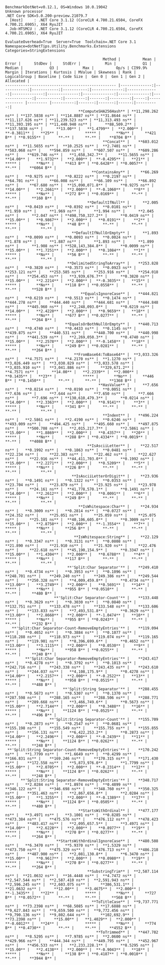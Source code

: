 
    BenchmarkDotNet=v0.12.1, OS=Windows 10.0.19042
    Unknown processor
    .NET Core SDK=5.0.200-preview.21079.7
      [Host]     : .NET Core 3.1.12 (CoreCLR 4.700.21.6504, CoreFX 4.700.21.6905), X64 RyuJIT
      Job-HTSMCU : .NET Core 3.1.12 (CoreCLR 4.700.21.6504, CoreFX 4.700.21.6905), X64 RyuJIT

    EvaluateOverhead=True  Server=True  Toolchain=.NET Core 3.1  
    Namespace=dotNetTips.Utility.Benchmarks.Extensions  Categories=StringExtensions  

                                                Method |          Mean |       Error |      StdDev |     StdErr |           Min |            Q1 |        Median |            Q3 |           Max |          Op/s | CI99.9% Margin | Iterations | Kurtosis | MValue | Skewness | Rank | LogicalGroup | Baseline | Code Size |  Gen 0 |  Gen 1 | Gen 2 | Allocated |
    -------------------------------------------------- |--------------:|------------:|------------:|-----------:|--------------:|--------------:|--------------:|--------------:|--------------:|--------------:|---------------:|-----------:|---------:|-------:|---------:|-----:|------------- |--------- |----------:|-------:|-------:|------:|----------:|
                                     **ComputeSHA256Hash** | **11,298.262 ns** | **137.5838 ns** | **114.8887 ns** | **31.8644 ns** | **11,117.626 ns** | **11,239.523 ns** | **11,313.493 ns** | **11,393.195 ns** | **11,440.940 ns** |      **88,509.2** |    **137.5838 ns** |      **13.00** |   **1.4799** |  **2.000** |  **-0.3811** |   **25** |            ***** |       **No** |     **421 B** | **0.9155** |      **-** |     **-** |    **8704 B** |
                                                **Concat** |    **603.012 ns** |  **11.5655 ns** |  **10.2525 ns** |  **2.7401 ns** |    **583.068 ns** |    **594.859 ns** |    **607.507 ns** |    **609.286 ns** |    **619.746 ns** |   **1,658,342.7** |     **11.5655 ns** |      **14.00** |   **1.9732** |  **2.000** |  **-0.4295** |   **21** |            ***** |       **No** |     **413 B** | **0.6428** | **0.0057** |     **-** |    **6064 B** |
                                           **ContainsAny** |     **66.269 ns** |   **0.9275 ns** |   **0.8222 ns** |  **0.2197 ns** |     **64.701 ns** |     **66.008 ns** |     **66.109 ns** |     **66.892 ns** |     **67.680 ns** |  **15,090,071.8** |      **0.9275 ns** |      **14.00** |   **2.2661** |  **2.000** |  **-0.1060** |    **8** |            ***** |       **No** |     **272 B** | **0.0169** |      **-** |     **-** |     **160 B** |
                                         **DefaultIfNull** |      **2.005 ns** |   **0.0419 ns** |   **0.0392 ns** |  **0.0101 ns** |      **1.959 ns** |      **1.969 ns** |      **1.994 ns** |      **2.045 ns** |      **2.047 ns** | **498,750,327.2** |      **0.0419 ns** |      **15.00** |   **0.9867** |  **2.000** |   **0.0191** |    **2** |            ***** |       **No** |      **48 B** |      **-** |      **-** |     **-** |         **-** |
                                  **DefaultIfNullOrEmpty** |      **1.893 ns** |   **0.0099 ns** |   **0.0093 ns** |  **0.0024 ns** |      **1.878 ns** |      **1.887 ns** |      **1.893 ns** |      **1.899 ns** |      **1.908 ns** | **528,143,384.8** |      **0.0099 ns** |      **15.00** |   **1.7251** |  **2.000** |   **0.1084** |    **1** |            ***** |       **No** |      **56 B** |      **-** |      **-** |     **-** |         **-** |
                                **DelimitedStringToArray** |    **253.828 ns** |   **0.3820 ns** |   **0.3573 ns** |  **0.0923 ns** |    **253.121 ns** |    **253.585 ns** |    **253.916 ns** |    **254.018 ns** |    **254.453 ns** |   **3,939,676.7** |      **0.3820 ns** |      **15.00** |   **2.2214** |  **2.000** |  **-0.3035** |   **15** |            ***** |       **No** |     **118 B** | **0.0558** |      **-** |     **-** |     **528 B** |
                                      **EqualsIgnoreCase** |    **444.821 ns** |   **0.6219 ns** |   **0.5513 ns** |  **0.1474 ns** |    **444.278 ns** |    **444.440 ns** |    **444.681 ns** |    **444.848 ns** |    **445.960 ns** |   **2,248,093.0** |      **0.6219 ns** |      **14.00** |   **2.4220** |  **2.000** |   **0.9659** |   **18** |            ***** |       **No** |     **677 B** | **0.0277** |      **-** |     **-** |     **264 B** |
                               **EqualsOrBothNullOrEmpty** |    **440.713 ns** |   **0.4740 ns** |   **0.4433 ns** |  **0.1145 ns** |    **439.875 ns** |    **440.531 ns** |    **440.700 ns** |    **440.998 ns** |    **441.539 ns** |   **2,269,050.3** |      **0.4740 ns** |      **15.00** |   **2.2578** |  **2.000** |  **-0.1458** |   **18** |            ***** |       **No** |     **249 B** | **0.0281** |      **-** |     **-** |     **264 B** |
                                   **FromBase64:ToBase64** |  **3,033.326 ns** |   **4.7571 ns** |   **4.2170 ns** |  **1.1270 ns** |  **3,026.449 ns** |  **3,030.829 ns** |  **3,033.578 ns** |  **3,035.910 ns** |  **3,041.886 ns** |     **329,671.2** |      **4.7571 ns** |      **14.00** |   **2.2339** |  **2.000** |   **0.1435** |   **23** |            ***** |       **No** |     **446 B** | **0.1450** |      **-** |     **-** |    **1368 B** |
                                              **HasValue** |      **7.656 ns** |   **0.0214 ns** |   **0.0190 ns** |  **0.0051 ns** |      **7.636 ns** |      **7.644 ns** |      **7.650 ns** |      **7.666 ns** |      **7.696 ns** | **130,610,479.3** |      **0.0214 ns** |      **14.00** |   **2.3363** |  **2.000** |   **0.9141** |    **3** |            ***** |       **No** |     **341 B** |      **-** |      **-** |     **-** |         **-** |
                                                **Indent** |    **496.224 ns** |   **2.5861 ns** |   **2.4190 ns** |  **0.6246 ns** |    **493.009 ns** |    **494.425 ns** |    **495.660 ns** |    **497.875 ns** |    **500.708 ns** |   **2,015,217.7** |      **2.5861 ns** |      **15.00** |   **1.8869** |  **2.000** |   **0.4357** |   **20** |            ***** |       **No** |     **288 B** | **0.4334** | **0.0019** |     **-** |    **4088 B** |
                                         **IsAsciiLetter** |     **22.517 ns** |   **0.1992 ns** |   **0.1863 ns** |  **0.0481 ns** |     **22.234 ns** |     **22.383 ns** |     **22.462 ns** |     **22.627 ns** |     **22.916 ns** |  **44,411,703.0** |      **0.1992 ns** |      **15.00** |   **2.2271** |  **2.000** |   **0.5209** |    **5** |            ***** |       **No** |     **226 B** |      **-** |      **-** |     **-** |         **-** |
                                  **IsAsciiLetterOrDigit** |     **23.936 ns** |   **0.1491 ns** |   **0.1322 ns** |  **0.0353 ns** |     **23.704 ns** |     **23.879 ns** |     **23.925 ns** |     **23.978 ns** |     **24.161 ns** |  **41,778,570.1** |      **0.1491 ns** |      **14.00** |   **2.2612** |  **2.000** |   **0.0091** |    **6** |            ***** |       **No** |     **249 B** |      **-** |      **-** |     **-** |         **-** |
                                     **IsWhitespace:Char** |     **24.934 ns** |   **0.3009 ns** |   **0.2814 ns** |  **0.0727 ns** |     **24.352 ns** |     **25.051 ns** |     **25.059 ns** |     **25.075 ns** |     **25.101 ns** |  **40,106,605.0** |      **0.3009 ns** |      **15.00** |   **2.8750** |  **2.000** |  **-1.3554** |    **7** |            ***** |       **No** |     **256 B** |      **-** |      **-** |     **-** |         **-** |
                                   **IsWhitespace:String** |     **22.129 ns** |   **0.3347 ns** |   **0.3131 ns** |  **0.0808 ns** |     **21.890 ns** |     **21.910 ns** |     **21.920 ns** |     **22.476 ns** |     **22.618 ns** |  **45,190,154.9** |      **0.3347 ns** |      **15.00** |   **1.4304** |  **2.000** |   **0.6788** |    **4** |            ***** |       **No** |     **117 B** |      **-** |      **-** |     **-** |         **-** |
                                **'Split:Char Separator'** |    **249.410 ns** |   **0.4734 ns** |   **0.3953 ns** |  **0.1096 ns** |    **248.701 ns** |    **249.240 ns** |    **249.386 ns** |    **249.544 ns** |    **250.328 ns** |   **4,009,459.8** |      **0.4734 ns** |      **13.00** |   **3.2749** |  **2.000** |   **0.5691** |   **14** |            ***** |       **No** |     **955 B** | **0.0510** |      **-** |     **-** |     **480 B** |
                          **'Split:Char Separator-Count'** |    **133.448 ns** |   **0.3629 ns** |   **0.3030 ns** |  **0.0840 ns** |    **132.751 ns** |    **133.478 ns** |    **133.548 ns** |    **133.606 ns** |    **133.833 ns** |   **7,493,531.8** |      **0.3629 ns** |      **13.00** |   **2.8660** |  **2.000** |  **-1.0474** |   **10** |            ***** |       **No** |     **955 B** | **0.0243** |      **-** |     **-** |     **232 B** |
       **'Split:Char Separator-Count-RemoveEmptyEntries'** |    **119.094 ns** |   **0.4652 ns** |   **0.3884 ns** |  **0.1077 ns** |    **118.288 ns** |    **118.973 ns** |    **119.074 ns** |    **119.165 ns** |    **119.901 ns** |   **8,396,699.6** |      **0.4652 ns** |      **13.00** |   **3.1115** |  **2.000** |   **0.0530** |    **9** |            ***** |       **No** |     **958 B** | **0.0255** |      **-** |     **-** |     **240 B** |
             **'Split:Char Separator-RemoveEmptyEntries'** |    **243.417 ns** |   **0.4278 ns** |   **0.3792 ns** |  **0.1013 ns** |    **242.716 ns** |    **243.338 ns** |    **243.435 ns** |    **243.610 ns** |    **244.037 ns** |   **4,108,175.9** |      **0.4278 ns** |      **14.00** |   **2.2157** |  **2.000** |  **-0.2522** |   **13** |            ***** |       **No** |     **958 B** | **0.0515** |      **-** |     **-** |     **488 B** |
                              **'Split:String Separator'** |    **288.455 ns** |   **0.5673 ns** |   **0.5307 ns** |  **0.1370 ns** |    **287.598 ns** |    **288.165 ns** |    **288.506 ns** |    **288.771 ns** |    **289.668 ns** |   **3,466,749.6** |      **0.5673 ns** |      **15.00** |   **2.7144** |  **2.000** |   **0.3488** |   **16** |            ***** |       **No** |    **1124 B** | **0.0525** |      **-** |     **-** |     **496 B** |
                        **'Split:String Separator-Count'** |    **155.709 ns** |   **0.2873 ns** |   **0.2547 ns** |  **0.0681 ns** |    **155.198 ns** |    **155.549 ns** |    **155.755 ns** |    **155.855 ns** |    **156.131 ns** |   **6,422,253.2** |      **0.2873 ns** |      **14.00** |   **2.2496** |  **2.000** |  **-0.2439** |   **11** |            ***** |       **No** |    **1124 B** | **0.0262** |      **-** |     **-** |     **248 B** |
     **'Split:String Separator-Count-RemoveEmptyEntries'** |    **170.242 ns** |   **1.7799 ns** |   **1.6649 ns** |  **0.4299 ns** |    **166.831 ns** |    **169.246 ns** |    **170.315 ns** |    **171.430 ns** |    **172.558 ns** |   **5,873,976.0** |      **1.7799 ns** |      **15.00** |   **2.0705** |  **2.000** |  **-0.2314** |   **12** |            ***** |       **No** |    **1124 B** | **0.0262** |      **-** |     **-** |     **248 B** |
           **'Split:String Separator-RemoveEmptyEntries'** |    **348.717 ns** |   **2.0284 ns** |   **1.8974 ns** |  **0.4899 ns** |    **346.122 ns** |    **346.698 ns** |    **348.760 ns** |    **350.325 ns** |    **351.463 ns** |   **2,867,656.8** |      **2.0284 ns** |      **15.00** |   **1.3255** |  **2.000** |  **-0.1389** |   **17** |            ***** |       **No** |    **1124 B** | **0.0505** |      **-** |     **-** |     **480 B** |
                                     **StartsWithOrdinal** |    **477.177 ns** |   **3.4971 ns** |   **3.1001 ns** |  **0.8285 ns** |    **473.384 ns** |    **475.576 ns** |    **476.112 ns** |    **478.423 ns** |    **483.417 ns** |   **2,095,657.5** |      **3.4971 ns** |      **14.00** |   **2.6228** |  **2.000** |   **0.8977** |   **19** |            ***** |       **No** |     **270 B** | **0.0277** |      **-** |     **-** |     **264 B** |
                           **StartsWithOrdinalIgnoreCase** |    **480.508 ns** |   **6.3470 ns** |   **5.9370 ns** |  **1.5329 ns** |    **473.750 ns** |    **475.329 ns** |    **476.713 ns** |    **486.218 ns** |    **487.900 ns** |   **2,081,130.8** |      **6.3470 ns** |      **15.00** |   **0.9617** |  **2.000** |   **0.0980** |   **19** |            ***** |       **No** |     **270 B** | **0.0277** |      **-** |     **-** |     **264 B** |
                                         **SubstringTrim** |  **2,587.114 ns** |  **21.0632 ns** |  **16.4448 ns** |  **4.7472 ns** |  **2,547.544 ns** |  **2,587.410 ns** |  **2,591.943 ns** |  **2,596.245 ns** |  **2,603.075 ns** |     **386,531.1** |     **21.0632 ns** |      **12.00** |   **3.4675** |  **2.000** |  **-1.3435** |   **22** |            ***** |       **No** |     **727 B** | **0.0572** |      **-** |     **-** |     **568 B** |
                                           **ToTitleCase** |  **9,737.771 ns** |  **73.2398 ns** |  **68.5085 ns** | **17.6888 ns** |  **9,627.843 ns** |  **9,659.500 ns** |  **9,772.456 ns** |  **9,790.136 ns** |  **9,802.644 ns** |     **102,692.9** |     **73.2398 ns** |      **15.00** |   **1.4029** |  **2.000** |  **-0.6012** |   **24** |            ***** |       **No** |     **774 B** | **0.4730** |      **-** |     **-** |    **4552 B** |
                                             **ToTrimmed** |    **447.782 ns** |   **8.5295 ns** |   **7.9785 ns** |  **2.0600 ns** |    **429.966 ns** |    **444.344 ns** |    **449.795 ns** |    **452.967 ns** |    **456.533 ns** |   **2,233,228.1** |      **8.5295 ns** |      **15.00** |   **2.4138** |  **2.000** |  **-0.9043** |   **18** |            ***** |       **No** |     **138 B** | **0.4187** | **0.0010** |     **-** |    **3944 B** |

